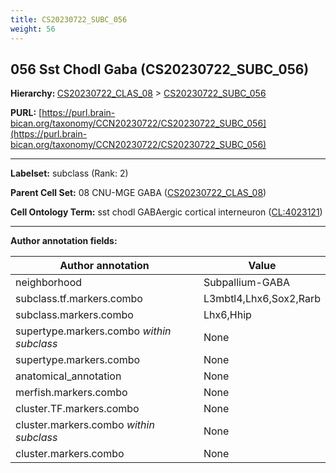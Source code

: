 ```yaml
---
title: CS20230722_SUBC_056
weight: 56
---
```

## 056 Sst Chodl Gaba (CS20230722_SUBC_056)
<b>Hierarchy: </b>
[CS20230722_CLAS_08](../CS20230722_CLAS_08) >
[CS20230722_SUBC_056](../CS20230722_SUBC_056)

**PURL:** [https://purl.brain-bican.org/taxonomy/CCN20230722/CS20230722_SUBC_056](https://purl.brain-bican.org/taxonomy/CCN20230722/CS20230722_SUBC_056)

---


**Labelset:** subclass (Rank: 2)

**Parent Cell Set:** 08 CNU-MGE GABA ([CS20230722_CLAS_08](../CS20230722_CLAS_08))



**Cell Ontology Term:**  sst chodl GABAergic cortical interneuron ([CL:4023121](https://www.ebi.ac.uk/ols/ontologies/cl/terms?obo_id=CL:4023121)) 

[MARKER GENES.]: #


---

[TRANSFERRED ANNOTATIONS.]: #


[AUTHOR ANNOTATION FIELDS.]: #


**Author annotation fields:**

| Author annotation | Value |
|-------------------|-------|
|neighborhood|Subpallium-GABA|
|subclass.tf.markers.combo|L3mbtl4,Lhx6,Sox2,Rarb|
|subclass.markers.combo|Lhx6,Hhip|
|supertype.markers.combo _within subclass_|None|
|supertype.markers.combo|None|
|anatomical_annotation|None|
|merfish.markers.combo|None|
|cluster.TF.markers.combo|None|
|cluster.markers.combo _within subclass_|None|
|cluster.markers.combo|None|

